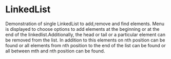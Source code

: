 LinkedList
==========
Demonstration of single LinkedList to add,remove and find elements. 
Menu is displayed to choose options to add elements at the beginning or at the end of the linkedlist.Additionally, the head or tail 
or a particular element can be removed from the list. In addition to this elements on nth position can be found  or all elements 
from nth position to the end of the list can be found or all between mth and nth position can be found.

